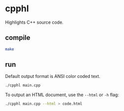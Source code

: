 # cpphl

Highlights C++ source code.

## compile

```bash
make
```

## run

Default output format is ANSI color coded text.

```bash
./cpphl main.cpp
```

To output an HTML document, use the `--html` or `-h` flag:

```bash
./cpphl main.cpp --html > code.html
```
